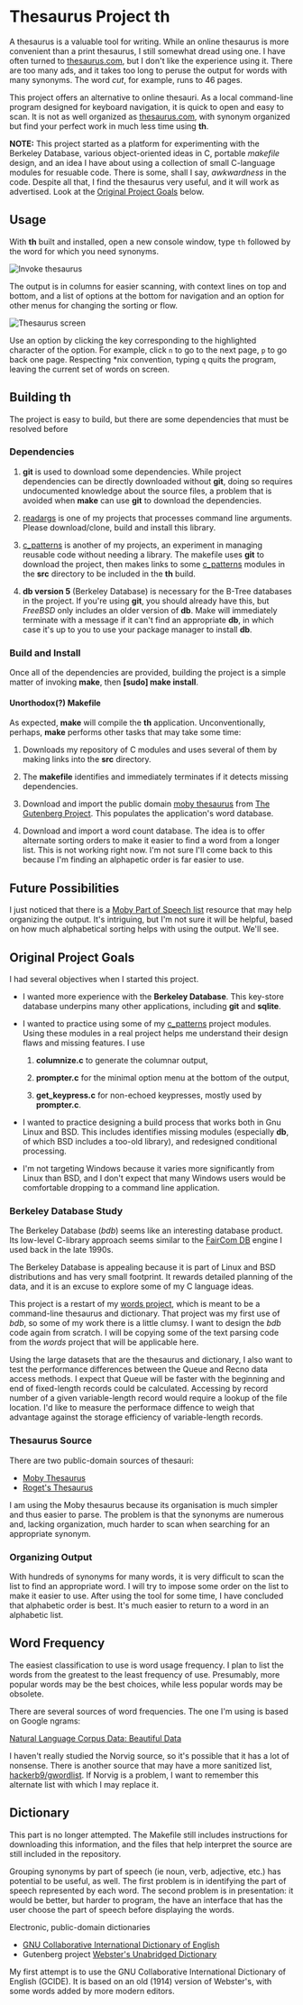# Thesaurus Project th

A thesaurus is a valuable tool for writing.  While an online thesaurus
is more convenient than a print thesaurus, I still somewhat dread using
one.  I have often turned to [thesaurus.com], but I don't like the
experience using it.  There are too many ads, and it takes too long
to peruse the output for words with many synonyms.  The word *cut*, for
example, runs to 46 pages.

This project offers an alternative to online thesauri.  As a local
command-line program designed for keyboard navigation, it is quick
to open and easy to scan.  It is not as well organized as [thesaurus.com],
with synonym organized but find your perfect work in much less time
using **th**.

**NOTE:** This project started as a platform for experimenting with
the Berkeley Database, various object-oriented ideas in C, portable
*makefile* design, and an idea I have about using a collection of
small C-language modules for resuable code.  There is some, shall I
say, *awkwardness* in the code.  Despite all that, I find the thesaurus
very useful, and it will work as advertised.  Look at the
[Original Project Goals](#Original%20Project%20Goals) below.

## Usage

With **th** built and installed, open a new console window, type
`th` followed by the word for which you need synonyms.

![Invoke thesaurus](README/th_call.png)

The output is in columns for easier scanning, with context lines on
top and bottom, and a list of options at the bottom for navigation
and an option for other menus for changing the sorting or flow.

![Thesaurus screen](README/th_example.png)

Use an option by clicking the key corresponding to the highlighted
character of the option.  For example, click `n` to go to the next
page, `p` to go back one page.  Respecting *nix convention, typing
`q` quits the program, leaving the current set of words on screen.

## Building th

The project is easy to build, but there are some dependencies that
must be resolved before 

### Dependencies

1. **git** is used to download some dependencies.  While project
   dependencies can be directly downloaded without **git**, doing
   so requires undocumented knowledge about the source files, a
   problem that is avoided when **make** can use **git** to download
   the dependencies.

1. [readargs][2] is one of my projects that processes command line
   arguments.  Please download/clone, build and install this library.

1. [c_patterns][3] is another of my projects, an experiment in
   managing reusable code without needing a library.  The makefile
   uses **git** to download the project, then makes links to some
   [c_patterns][3] modules in the **src** directory to be included
   in the **th** build.

1. **db version 5** (Berkeley Database) is necessary for the B-Tree
   databases in the project.  If you're using **git**, you should
   already have this, but *FreeBSD* only includes an older version
   of **db**.  Make will immediately terminate with a message if
   it can't find an appropriate **db**, in which case it's up to
   you to use your package manager to install **db**.

### Build and Install

Once all of the dependencies are provided, building the project
is a simple matter of invoking **make**, then **[sudo] make install**.

#### Unorthodox(?) Makefile

As expected, **make** will compile the **th** application.
Unconventionally, perhaps, **make** performs other tasks that may
take some time:

1. Downloads my repository of C modules and uses several of them
   by making links into the **src** directory.

1. The **makefile** identifies and immediately terminates if it
   detects missing dependencies.

1. Download and import the public domain [moby thesaurus][4] from
   [The Gutenberg Project][5].  This populates the application's
   word database.

1. Download and import a word count database.  The idea is to
   offer alternate sorting orders to make it easier to find a word
   from a longer list.  This is not working right now.  I'm not
   sure I'll come back to this because I'm finding an alphapetic
   order is far easier to use.

## Future Possibilities

I just noticed that there is a [Moby Part of Speech list][6] resource
that may help organizing the output.  It's intriguing, but I'm not
sure it will be helpful, based on how much alphabetical sorting helps
with using the output.  We'll see.

[thesaurus.com]: https://www.thesaurus.com    "www.thesaurus.com"
[2]: https://github.com/cjungmann/readargs    "readargs project"
[3]: https://github.com/cjungmann/c_patterns  "c_patterns project"
[4]: http://gutenberg.org/ebooks/3202         "Moby Thesaurus"
[5]: http://gutenberg.org/                    "Gutenberg Home Page"
[6]: http://gutenberg.org/ebooks/3203         "Moby Part of Speech"

## Original Project Goals

I had several objectives when I started this project.

- I wanted more experience with the **Berkeley Database**.
  This key-store database underpins many other applications,
  including **git** and **sqlite**.

- I wanted to practice using some of my [c_patterns][3] project
  modules.  Using these modules in a real project helps me
  understand their design flaws and missing features.  I use

  1. **columnize.c** to generate the columnar output,
  
  2. **prompter.c** for the minimal option menu at the bottom
     of the output,
     
  3. **get_keypress.c** for non-echoed keypresses, mostly used
     by **prompter.c**.

- I wanted to practice designing a build process that works both
  in Gnu Linux and BSD.  This includes identifies missing
  modules (especially **db**, of which BSD includes a too-old
  library), and redesigned conditional processing.

- I'm not targeting Windows because it varies more significantly
  from Linux than BSD, and I don't expect that many Windows users
  would be comfortable dropping to a command line application.

### Berkeley Database Study

The Berkeley Database (*bdb*) seems like an interesting database
product.  Its low-level C-library approach seems similar to the
[FairCom DB](https://www.faircom.com/products/faircom-db) engine
I used back in the late 1990s.

The Berkeley Database is appealing because it is part of Linux
and BSD distributions and has very small footprint.  It rewards
detailed planning of the data, and it is an excuse to explore
some of my C language ideas.

This project is a restart of my [words project](https://www.github.com/cjungmann/words.git),
which is meant to be a command-line thesaurus and dictionary.
That project was my first use of *bdb*, so some of my work there
is a little clumsy.  I want to design the *bdb* code again from
scratch.  I will be copying some of the text parsing code from
the *words* project that will be applicable here.

Using the large datasets that are the thesaurus and dictionary,
I also want to test the performance differences between the
Queue and Recno data access methods.  I expect that Queue will be
faster with the beginning and end of fixed-length records could be
calculated.  Accessing by record number of a given variable-length
record would require a lookup of the file location.  I'd like to
measure the performace diffence to weigh that advantage against
the storage efficiency of variable-length records.

### Thesaurus Source

There are two public-domain sources of thesauri:
- [Moby Thesaurus](https://www.gutenberg.org/ebooks/3202)
- [Roget's Thesaurus](https://www.gutenberg.org/ebooks/10681)

I am using the Moby thesaurus because its organisation is much
simpler and thus easier to parse.  The problem is that the synonyms
are numerous and, lacking organization, much harder to scan when
searching for an appropriate synonym.

### Organizing Output

With hundreds of synonyms for many words, it is very difficult to
scan the list to find an appropriate word.  I will try to impose
some order on the list to make it easier to use.  After using the
tool for some time, I have concluded that alphabetic order is best.
It's much easier to return to a word in an alphabetic list.

## Word Frequency

The easiest classification to use is word usage frequency.  I
plan to list the words from the greatest to the least frequency
of use.  Presumably, more popular words may be the best choices,
while less popular words may be obsolete.

There are several sources of word frequencies.  The one I'm
using is based on Google ngrams:

[Natural Language Corpus Data: Beautiful Data](https://norvig.com/ngrams/)

I haven't really studied the Norvig source, so it's possible
that it has a lot of nonsense.  There is another source that
may have a more sanitized list, [hackerb9/gwordlist](https://github.com/hackerb9/gwordlist).
If Norvig is a problem, I want to remember this alternate list
with which I may replace it.

## Dictionary

This part is no longer attempted.  The Makefile still includes
instructions for downloading this information, and the files that
help interpret the source are still included in the repository.

Grouping synonyms by part of speech (ie noun, verb, adjective, etc.)
has potential to be useful, as well.  The first problem is in identifying
the part of speech represented by each word.  The second problem is in
presentation: it would be better, but harder to program, the have an
interface that has the user choose the part of speech before displaying
the words.

Electronic, public-domain dictionaries

- [GNU Collaborative International Dictionary of English](https://gcide.gnu.org.ua/)
- Gutenberg project [Webster's Unabridged Dictionary](https://www.gutenberg.org/ebooks/29765)

My first attempt is to use the GNU Collaborative International Dictionary
of English (GCIDE).  It is based on an old (1914) version of Webster's,
with some words added by more modern editors.

